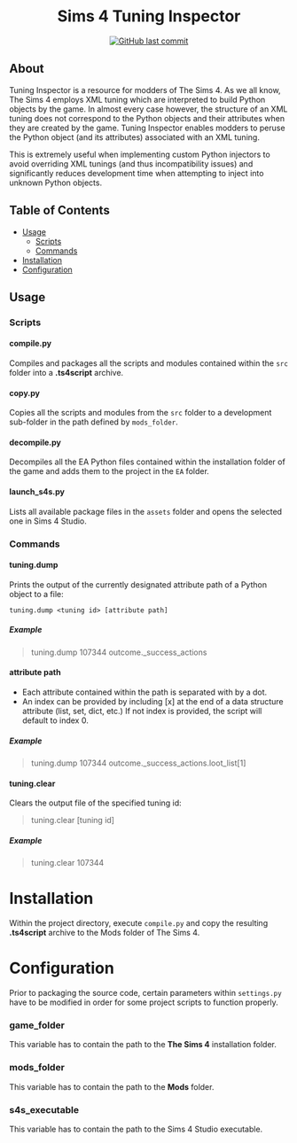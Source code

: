 <h1 align="center">Sims 4 Tuning Inspector</h1>
<p align="center">
<a href="https://github.com/MAL22/Sims4-TuningInspector/commits/master">
<img src="https://img.shields.io/github/last-commit/MAL22/Sims4-TuningInspector.svg?style=flat-square&logo=github&logoColor=white" alt="GitHub last commit">
</a>
</p>

## About

Tuning Inspector is a resource for modders of The Sims 4. As we all know, The Sims 4 employs XML tuning which are interpreted to build Python objects by the game. In almost every case however, the structure of an XML tuning does not correspond to the Python objects and their attributes when they are created by the game. Tuning Inspector enables modders to peruse the Python object (and its attributes) associated with an XML tuning.

This is extremely useful when implementing custom Python injectors to avoid overriding XML tunings (and thus incompatibility issues) and significantly reduces development time when attempting to inject into unknown Python objects.

## Table of Contents

- [Usage](#Usage)
   - [Scripts](#Scripts)
   - [Commands](#Commands)
- [Installation](#Installation)
- [Configuration](#Configuration)

## Usage

### Scripts

#### compile.py

Compiles and packages all the scripts and modules contained within the `src` folder into a **.ts4script** archive.

#### copy.py

Copies all the scripts and modules from the `src` folder to a development sub-folder in the path defined by `mods_folder`.

#### decompile.py

Decompiles all the EA Python files contained within the installation folder of the game and adds them to the project in the `EA` folder.

#### launch_s4s.py

Lists all available package files in the `assets` folder and opens the selected one in Sims 4 Studio.

### Commands

#### tuning.dump

Prints the output of the currently designated attribute path of a Python object to a file:

`tuning.dump <tuning id> [attribute path]`

##### Example

> tuning.dump 107344 outcome._success_actions

#### attribute path

* Each attribute contained within the path is separated with by a dot. 
* An index can be provided by including [x] at the end of a data structure attribute (list, set, dict, etc.) If not index is provided, the script will default to index 0.

##### Example

> tuning.dump 107344 outcome._success_actions.loot_list[1]

#### tuning.clear

Clears the output file of the specified tuning id:

> tuning.clear [tuning id]

##### Example

> tuning.clear 107344

# Installation

Within the project directory, execute `compile.py` and copy the resulting **.ts4script** archive to the Mods folder of The Sims 4.

# Configuration

Prior to packaging the source code, certain parameters within `settings.py` have to be modified in order for some project scripts to function properly.

### game_folder

This variable has to contain the path to the **The Sims 4** installation folder.

### mods_folder

This variable has to contain the path to the **Mods** folder.

### s4s_executable

This variable has to contain the path to the Sims 4 Studio executable.
